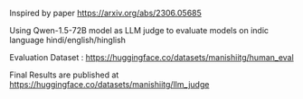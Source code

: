 Inspired by paper https://arxiv.org/abs/2306.05685

Using Qwen-1.5-72B model as LLM judge to evaluate models on indic language hindi/english/hinglish

Evaluation Dataset : https://huggingface.co/datasets/manishiitg/human_eval


Final Results are published at https://huggingface.co/datasets/manishiitg/llm_judge



